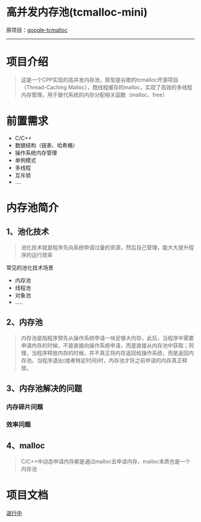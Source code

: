 # 高并发内存池(tcmalloc-mini)

原项目：[google-tcmalloc](https://github.com/google/tcmalloc)

---

# 项目介绍

> 这是一个CPP实现的高并发内存池，原型是谷歌的tcmalloc开源项目（Thread-Caching Malloc），既线程缓存的malloc，实现了高效的多线程内存管理，用于替代系统的内存分配相关函数（malloc、free）


# 前置需求

+ C/C++
+ 数据结构（链表、哈希桶）
+ 操作系统内存管理
+ 单例模式
+ 多线程
+ 互斥锁
+ ....

# 内存池简介

## 1、池化技术

> 池化技术就是程序先向系统申请过量的资源，然后自己管理，能大大提升程序的运行效率

常见的池化技术场景

+ 内存池
+ 线程池
+ 对象池
+ .....

## 2、内存池

> 内存池是指程序预先从操作系统申请一块足够大内存，此后，当程序中需要申请内存的时候，不是直接向操作系统申请，而是直接从内存池中获取；同理，当程序释放内存的时候，并不真正将内存返回给操作系统，而是返回内存池。当程序退出(或者特定时间)时，内存池才将之前申请的内存真正释放。

## 3、内存池解决的问题

### 内存碎片问题



### 效率问题


## 4、malloc

> C/C++中动态申请内存都是通过malloc去申请内存，malloc本质也是一个内存池

# 项目文档

[进行中](atong.run)